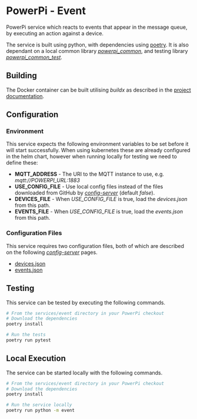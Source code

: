 # PowerPi - Event

PowerPi service which reacts to events that appear in the message queue, by executing an action against a device.

The service is built using python, with dependencies using [poetry](https://python-poetry.org/). It is also dependant on a local common library [_powerpi_common_](../../common/python/README.md), and testing library [_powerpi_common_test_](../../common/pytest/README.md).

## Building

The Docker container can be built utilising _buildx_ as described in the [project documentation](../../README.md#Building).

## Configuration

### Environment

This service expects the following environment variables to be set before it will start successfully. When using kubernetes these are already configured in the helm chart, however when running locally for testing we need to define these:

-   **MQTT_ADDRESS** - The URI to the MQTT instance to use, e.g. _mqtt://POWERPI_URL:1883_
-   **USE_CONFIG_FILE** - Use local config files instead of the files downloaded from GitHub by [_config-server_](../config-server/README.md) (default _false_).
-   **DEVICES_FILE** - When _USE_CONFIG_FILE_ is true, load the _devices.json_ from this path.
-   **EVENTS_FILE** - When _USE_CONFIG_FILE_ is true, load the _events.json_ from this path.

### Configuration Files

This service requires two configuration files, both of which are described on the following [_config-server_](../config-server/README.md) pages.

-   [devices.json](../config-server/README.md#devicesjson)
-   [events.json](../config-server/README.md#eventsjson)

## Testing

This service can be tested by executing the following commands.

```bash
# From the services/event directory in your PowerPi checkout
# Download the dependencies
poetry install

# Run the tests
poetry run pytest
```

## Local Execution

The service can be started locally with the following commands.

```bash
# From the services/event directory in your PowerPi checkout
# Download the dependencies
poetry install

# Run the service locally
poetry run python -m event
```
